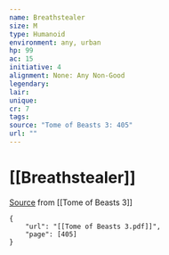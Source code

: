 ```yaml
---
name: Breathstealer
size: M
type: Humanoid
environment: any, urban
hp: 99
ac: 15
initiative: 4
alignment: None: Any Non-Good
legendary: 
lair: 
unique: 
cr: 7
tags: 
source: "Tome of Beasts 3: 405"
url: ""
---
```

# [[Breathstealer]]

[Source](zotero://open-pdf/library/items/BLGR9HVR?page=405) from [[Tome of Beasts 3]]

```pdf
{
	"url": "[[Tome of Beasts 3.pdf]]",
	"page": [405]
}
```

